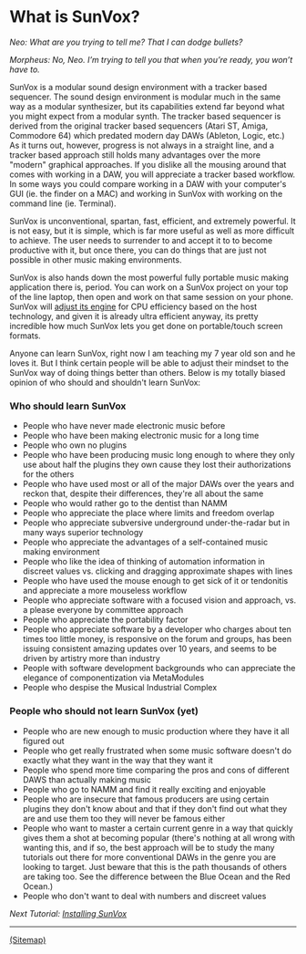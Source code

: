 # What is SunVox?

_Neo: What are you trying to tell me? That I can dodge bullets?_

_Morpheus: No, Neo. I’m trying to tell you that when you’re ready, you won’t have to._

SunVox is a modular sound design environment with a tracker based sequencer. The sound design environment is modular much in the same way as a modular synthesizer, but its capabilities extend far beyond what you might expect from a modular synth. The tracker based sequencer is derived from the original tracker based sequencers (Atari ST, Amiga, Commodore 64) which predated modern day DAWs (Ableton, Logic, etc.) As it turns out, however, progress is not always in a straight line, and a tracker based approach still holds many advantages over the more "modern" graphical approaches. If you dislike all the mousing around that comes with working in a DAW, you will appreciate a tracker based workflow. In some ways you could compare working in a DAW with your computer's GUI (ie. the finder on a MAC) and working in SunVox with working on the command line (ie. Terminal).

SunVox is unconventional, spartan, fast, efficient, and extremely powerful. It is not easy, but it is simple, which is far more useful as well as more difficult to achieve. The user needs to surrender to and accept it to to become productive with it, but once there, you can do things that are just not possible in other music making environments.

SunVox is also hands down the most powerful fully portable music making application there is, period. You can work on a SunVox project on your top of the line laptop, then open and work on that same session on your phone. SunVox will [adjust its engine](http://www.warmplace.ru/wiki/doku.php?id=sunvox:manual_en#comparison_of_different_versions) for CPU efficiency based on the host technology, and given it is already ultra efficient anyway, its pretty incredible how much SunVox lets you get done on portable/touch screen formats.

Anyone can learn SunVox, right now I am teaching my 7 year old son and he loves it. But I think certain people will be able to adjust their mindset to the SunVox way of doing things better than others. Below is my totally biased opinion of who should and shouldn't learn SunVox:

### Who should learn SunVox
* People who have never made electronic music before
* People who have been making electronic music for a long time
* People who own no plugins
* People who have been producing music long enough to where they only use about half the plugins they own cause they lost their authorizations for the others
* People who have used most or all of the major DAWs over the years and reckon that, despite their differences, they're all about the same
* People who would rather go to the dentist than NAMM
* People who appreciate the place where limits and freedom overlap
* People who appreciate subversive underground under-the-radar but in many ways superior technology
* People who appreciate the advantages of a self-contained music making environment
* People who like the idea of thinking of automation information in discreet values vs. clicking and dragging approximate shapes with lines
* People who have used the mouse enough to get sick of it or tendonitis and appreciate a more mouseless workflow
* People who appreciate software with a focused vision and approach, vs. a please everyone by committee approach
* People who appreciate the portability factor
* People who appreciate software by a developer who charges about ten times too little money, is responsive on the forum and groups, has been issuing consistent amazing updates over 10 years, and seems to be driven by artistry more than industry
* People with software development backgrounds who can appreciate the elegance of componentization via MetaModules
* People who despise the Musical Industrial Complex

### People who should not learn SunVox (yet)
* People who are new enough to music production where they have it all figured out
* People who get really frustrated when some music software doesn't do exactly what they want in the way that they want it
* People who spend more time comparing the pros and cons of different DAWS than actually making music
* People who go to NAMM and find it really exciting and enjoyable
* People who are insecure that famous producers are using certain plugins they don't know about and that if they don't find out what they are and use them too they will never be famous either
* People who want to master a certain current genre in a way that quickly gives them a shot at becoming popular (there's nothing at all wrong with wanting this, and if so, the best approach will be to study the many tutorials out there for more conventional DAWs in the genre you are looking to target. Just beware that this is the path thousands of others are taking too. See the difference between the Blue Ocean and the Red Ocean.)
* People who don't want to deal with numbers and discreet values


_Next Tutorial: [Installing SunVox](../b--Installing-SunVox)_

---

[(Sitemap)](../../../Sitemap.md)
